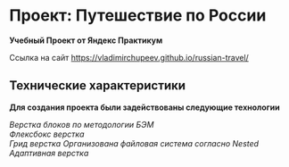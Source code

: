 # Проект: Путешествие по России

**Учебный Проект от Яндекс Практикум**

Ссылка на сайт https://vladimirchupeev.github.io/russian-travel/

## Технические характеристики
**Для создания проекта были задействованы следующие технологии**

_Верстка блоков по методологии БЭМ_  
_Флексбокс верстка_  
_Грид верстка_
_Организована файловая система согласно Nested_ 
_Адаптивная верстка_